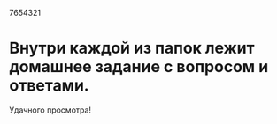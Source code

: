 7654321

# Внутри каждой из папок лежит домашнее задание с вопросом и ответами.
Удачного просмотра!
